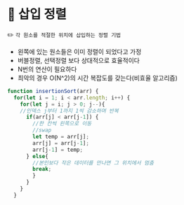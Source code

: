 # 🚀 삽입 정렬

✏️ `각 원소를 적절한 위치에 삽입하는 정렬 기법`

- 왼쪽에 있는 원소들은 이미 정렬이 되었다고 가정
- 버블정렬, 선택정렬 보다 상대적으로 효율적이다
- N번의 연산이 필요하다
- 최악의 경우 O(N^2)의 시간 복잡도를 갖는다(비효율 알고리즘)

```js
function insertionSort(arr) {
  for(let i = 1; i < arr.length; i++) {
    for(let j = i; j > 0; j--){
    //인덱스 j부터 1까지 1씩 감소하며 반복
      if(arr[j] < arr[j-1]) {
        //한 칸씩 왼쪽으로 이동
        //swap
        let temp = arr[j];
        arr[j] = arr[j-1];
        arr[j-1] = temp;
      } else{
        //본인보다 작은 데이터를 만나면 그 위치에서 멈춤
        break;
        }
      }
    }
  }
```
